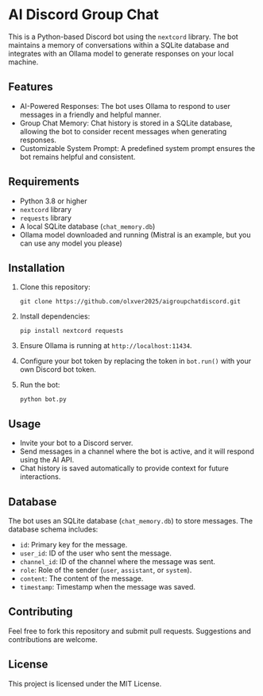 # AI Discord Group Chat
This is a Python-based Discord bot using the `nextcord` library. The bot maintains a memory of conversations within a SQLite database and integrates with an Ollama model to generate responses on your local machine.

## Features

- AI-Powered Responses: The bot uses Ollama to respond to user messages in a friendly and helpful manner.
- Group Chat Memory: Chat history is stored in a SQLite database, allowing the bot to consider recent messages when generating responses.
- Customizable System Prompt: A predefined system prompt ensures the bot remains helpful and consistent.

## Requirements

- Python 3.8 or higher
- `nextcord` library
- `requests` library
- A local SQLite database (`chat_memory.db`)
- Ollama model downloaded and running (Mistral is an example, but you can use any model you please)

## Installation

1. Clone this repository:

   ```
   git clone https://github.com/olxver2025/aigroupchatdiscord.git
   ```

2. Install dependencies:

   ```
   pip install nextcord requests
   ```

3. Ensure Ollama is running at `http://localhost:11434`.

4. Configure your bot token by replacing the token in `bot.run()` with your own Discord bot token.

5. Run the bot:

   ```
   python bot.py
   ```

## Usage

- Invite your bot to a Discord server.
- Send messages in a channel where the bot is active, and it will respond using the AI API.
- Chat history is saved automatically to provide context for future interactions.

## Database

The bot uses an SQLite database (`chat_memory.db`) to store messages. The database schema includes:

- `id`: Primary key for the message.
- `user_id`: ID of the user who sent the message.
- `channel_id`: ID of the channel where the message was sent.
- `role`: Role of the sender (`user`, `assistant`, or `system`).
- `content`: The content of the message.
- `timestamp`: Timestamp when the message was saved.

## Contributing

Feel free to fork this repository and submit pull requests. Suggestions and contributions are welcome.

## License

This project is licensed under the MIT License.
